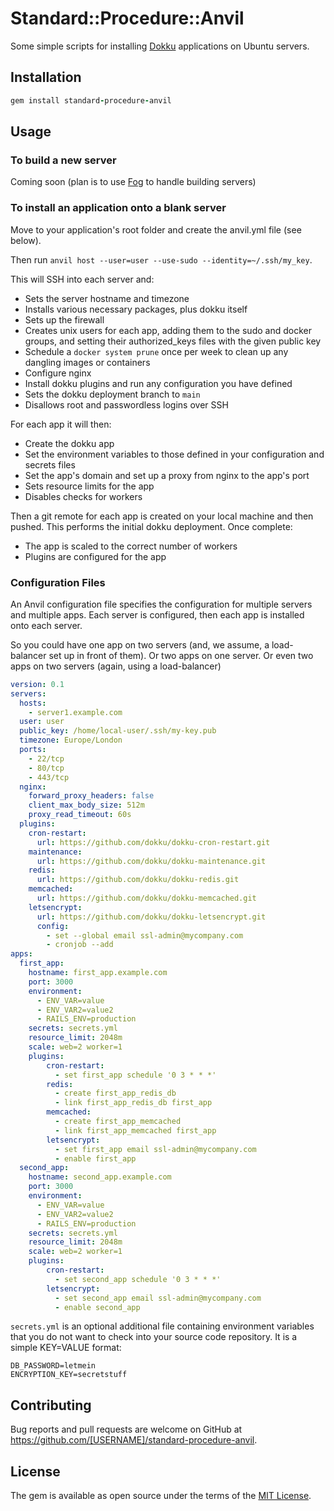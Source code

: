 # Standard::Procedure::Anvil

Some simple scripts for installing [Dokku](https://dokku.com) applications on Ubuntu servers.

## Installation

```ruby
gem install standard-procedure-anvil
```

## Usage

### To build a new server

Coming soon (plan is to use [Fog](https://github.com/fog/fog) to handle building servers)

### To install an application onto a blank server

Move to your application's root folder and create the anvil.yml file (see below).

Then run `anvil host --user=user --use-sudo --identity=~/.ssh/my_key`.

This will SSH into each server and:

- Sets the server hostname and timezone
- Installs various necessary packages, plus dokku itself
- Sets up the firewall
- Creates unix users for each app, adding them to the sudo and docker groups, and setting their authorized_keys files with the given public key
- Schedule a `docker system prune` once per week to clean up any dangling images or containers
- Configure nginx
- Install dokku plugins and run any configuration you have defined
- Sets the dokku deployment branch to `main`
- Disallows root and passwordless logins over SSH

For each app it will then:

- Create the dokku app
- Set the environment variables to those defined in your configuration and secrets files
- Set the app's domain and set up a proxy from nginx to the app's port
- Sets resource limits for the app
- Disables checks for workers

Then a git remote for each app is created on your local machine and then pushed.  This performs the initial dokku deployment. Once complete:

- The app is scaled to the correct number of workers
- Plugins are configured for the app

### Configuration Files

An Anvil configuration file specifies the configuration for multiple servers and multiple apps.  Each server is configured, then each app is installed onto each server.

So you could have one app on two servers (and, we assume, a load-balancer set up in front of them).  Or two apps on one server.  Or even two apps on two servers (again, using a load-balancer)


```yml
version: 0.1
servers:
  hosts:
    - server1.example.com
  user: user
  public_key: /home/local-user/.ssh/my-key.pub
  timezone: Europe/London
  ports:
    - 22/tcp
    - 80/tcp
    - 443/tcp
  nginx:
    forward_proxy_headers: false
    client_max_body_size: 512m
    proxy_read_timeout: 60s
  plugins:
    cron-restart:
      url: https://github.com/dokku/dokku-cron-restart.git
    maintenance:
      url: https://github.com/dokku/dokku-maintenance.git
    redis:
      url: https://github.com/dokku/dokku-redis.git
    memcached:
      url: https://github.com/dokku/dokku-memcached.git
    letsencrypt:
      url: https://github.com/dokku/dokku-letsencrypt.git
      config:
        - set --global email ssl-admin@mycompany.com
        - cronjob --add
apps:
  first_app:
    hostname: first_app.example.com
    port: 3000
    environment:
      - ENV_VAR=value
      - ENV_VAR2=value2
      - RAILS_ENV=production
    secrets: secrets.yml
    resource_limit: 2048m
    scale: web=2 worker=1
    plugins:
        cron-restart:
          - set first_app schedule '0 3 * * *'
        redis:
          - create first_app_redis_db
          - link first_app_redis_db first_app
        memcached:
          - create first_app_memcached
          - link first_app_memcached first_app
        letsencrypt:
          - set first_app email ssl-admin@mycompany.com
          - enable first_app
  second_app:
    hostname: second_app.example.com
    port: 3000
    environment:
      - ENV_VAR=value
      - ENV_VAR2=value2
      - RAILS_ENV=production
    secrets: secrets.yml
    resource_limit: 2048m
    scale: web=2 worker=1
    plugins:
        cron-restart:
          - set second_app schedule '0 3 * * *'
        letsencrypt:
          - set second_app email ssl-admin@mycompany.com
          - enable second_app
```
`secrets.yml` is an optional additional file containing environment variables that you do not want to check into your source code repository.  It is a simple KEY=VALUE format:

```
DB_PASSWORD=letmein
ENCRYPTION_KEY=secretstuff
```


## Contributing

Bug reports and pull requests are welcome on GitHub at https://github.com/[USERNAME]/standard-procedure-anvil.

## License

The gem is available as open source under the terms of the [MIT License](https://opensource.org/licenses/MIT).
